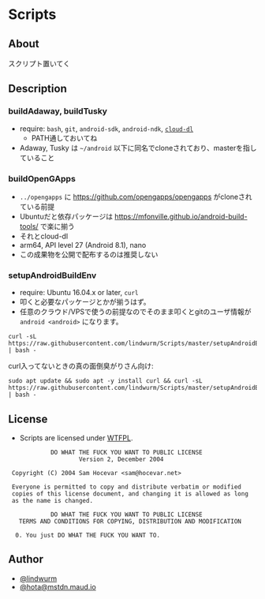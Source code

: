 # Scripts

## About

スクリプト置いてく

## Description

### buildAdaway, buildTusky

* require: `bash`, `git`, `android-sdk`, `android-ndk`, [`cloud-dl`](https://github.com/cghdev/cloud-dl)
    - PATH通しておいてね
* Adaway, Tusky は `~/android` 以下に同名でcloneされており、masterを指していること

### buildOpenGApps

* `../opengapps` に https://github.com/opengapps/opengapps がcloneされている前提
* Ubuntuだと依存パッケージは https://mfonville.github.io/android-build-tools/ で楽に揃う
* それとcloud-dl
* arm64, API level 27 (Android 8.1), nano
* この成果物を公開で配布するのは推奨しない

### setupAndroidBuildEnv

* require: Ubuntu 16.04.x or later, `curl`
* 叩くと必要なパッケージとかが揃うはず。
* 任意のクラウド/VPSで使うの前提なのでそのまま叩くとgitのユーザ情報が `android <android>` になります。

```
curl -sL https://raw.githubusercontent.com/lindwurm/Scripts/master/setupAndroidBuildEnv.sh | bash -
```

curl入ってないときの真の面倒臭がりさん向け:

```
sudo apt update && sudo apt -y install curl && curl -sL https://raw.githubusercontent.com/lindwurm/Scripts/master/setupAndroidBuildEnv.sh | bash -
```

## License

- Scripts are licensed under [WTFPL](http://www.wtfpl.net/).

```
            DO WHAT THE FUCK YOU WANT TO PUBLIC LICENSE
                    Version 2, December 2004

 Copyright (C) 2004 Sam Hocevar <sam@hocevar.net>

 Everyone is permitted to copy and distribute verbatim or modified
 copies of this license document, and changing it is allowed as long
 as the name is changed.

            DO WHAT THE FUCK YOU WANT TO PUBLIC LICENSE
   TERMS AND CONDITIONS FOR COPYING, DISTRIBUTION AND MODIFICATION

  0. You just DO WHAT THE FUCK YOU WANT TO.
```

## Author

- [@lindwurm](https://github.com/lindwurm)
- [@hota@mstdn.maud.io](https://mstdn.maud.io/@hota)
